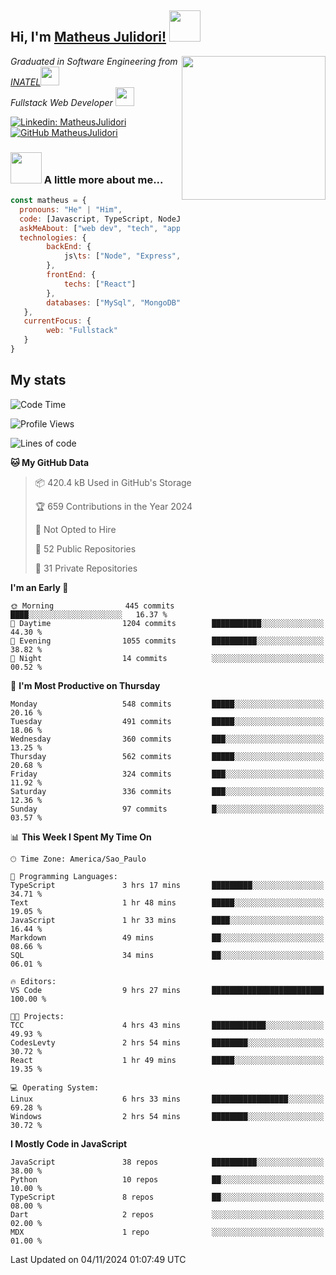 <h2> Hi, I'm <a href="https://matheusjulidori.github.io" target="_blank">Matheus Julidori!</a> <img src="https://media.giphy.com/media/12oufCB0MyZ1Go/giphy.gif" width="50"></h2>
<img align='right' src="https://media.giphy.com/media/3oKIPnAiaMCws8nOsE/giphy.gif" width="230" height="auto">
<p><em>Graduated in Software Engineering from <a href="http://www.inatel.br" target="_blank">INATEL</a><img src="https://media.giphy.com/media/fYSnHlufseco8Fh93Z/giphy.gif" width="30"></br>
  Fullstack Web Developer <img src="https://media.giphy.com/media/WUlplcMpOCEmTGBtBW/giphy.gif" width="30">
</em></p>

[![Linkedin: MatheusJulidori](https://img.shields.io/badge/-MatheusJulidori-blue?style=flat-square&logo=Linkedin&logoColor=white&link=https://www.linkedin.com/in/MatheusJulidori/)](https://www.linkedin.com/in/MatheusJulidori/)
[![GitHub MatheusJulidori](https://img.shields.io/github/followers/matheusjulidori?label=follow&style=social)](https://github.com/MatheusJulidori)


### <img src="https://media.giphy.com/media/VgCDAzcKvsR6OM0uWg/giphy.gif" width="50"> A little more about me...  

```javascript
const matheus = {
  pronouns: "He" | "Him",
  code: [Javascript, TypeScript, NodeJS, Express, NestJS, React, MySQL, MongoDB, HTML, CSS, Python, Django, PostgreSQL],
  askMeAbout: ["web dev", "tech", "app dev", "games"],
  technologies: {
        backEnd: {
            js\ts: ["Node", "Express", "NestJS"]
        },
        frontEnd: {
            techs: ["React"]
        },
        databases: ["MySql", "MongoDB", "PostgreSQL"],
   },
   currentFocus: {
        web: "Fullstack"
   }
}
```
<h2>My stats</h2>

<!--START_SECTION:waka-->
![Code Time](http://img.shields.io/badge/Code%20Time-702%20hrs%209%20mins-blue)

![Profile Views](http://img.shields.io/badge/Profile%20Views-0-blue)

![Lines of code](https://img.shields.io/badge/From%20Hello%20World%20I%27ve%20Written-7.1%20million%20lines%20of%20code-blue)

**🐱 My GitHub Data** 

> 📦 420.4 kB Used in GitHub's Storage 
 > 
> 🏆 659 Contributions in the Year 2024
 > 
> 🚫 Not Opted to Hire
 > 
> 📜 52 Public Repositories 
 > 
> 🔑 31 Private Repositories 
 > 
**I'm an Early 🐤** 

```text
🌞 Morning                445 commits         ████░░░░░░░░░░░░░░░░░░░░░   16.37 % 
🌆 Daytime                1204 commits        ███████████░░░░░░░░░░░░░░   44.30 % 
🌃 Evening                1055 commits        ██████████░░░░░░░░░░░░░░░   38.82 % 
🌙 Night                  14 commits          ░░░░░░░░░░░░░░░░░░░░░░░░░   00.52 % 
```
📅 **I'm Most Productive on Thursday** 

```text
Monday                   548 commits         █████░░░░░░░░░░░░░░░░░░░░   20.16 % 
Tuesday                  491 commits         █████░░░░░░░░░░░░░░░░░░░░   18.06 % 
Wednesday                360 commits         ███░░░░░░░░░░░░░░░░░░░░░░   13.25 % 
Thursday                 562 commits         █████░░░░░░░░░░░░░░░░░░░░   20.68 % 
Friday                   324 commits         ███░░░░░░░░░░░░░░░░░░░░░░   11.92 % 
Saturday                 336 commits         ███░░░░░░░░░░░░░░░░░░░░░░   12.36 % 
Sunday                   97 commits          █░░░░░░░░░░░░░░░░░░░░░░░░   03.57 % 
```


📊 **This Week I Spent My Time On** 

```text
🕑︎ Time Zone: America/Sao_Paulo

💬 Programming Languages: 
TypeScript               3 hrs 17 mins       █████████░░░░░░░░░░░░░░░░   34.71 % 
Text                     1 hr 48 mins        █████░░░░░░░░░░░░░░░░░░░░   19.05 % 
JavaScript               1 hr 33 mins        ████░░░░░░░░░░░░░░░░░░░░░   16.44 % 
Markdown                 49 mins             ██░░░░░░░░░░░░░░░░░░░░░░░   08.66 % 
SQL                      34 mins             ██░░░░░░░░░░░░░░░░░░░░░░░   06.01 % 

🔥 Editors: 
VS Code                  9 hrs 27 mins       █████████████████████████   100.00 % 

🐱‍💻 Projects: 
TCC                      4 hrs 43 mins       ████████████░░░░░░░░░░░░░   49.93 % 
CodesLevty               2 hrs 54 mins       ████████░░░░░░░░░░░░░░░░░   30.72 % 
React                    1 hr 49 mins        █████░░░░░░░░░░░░░░░░░░░░   19.35 % 

💻 Operating System: 
Linux                    6 hrs 33 mins       █████████████████░░░░░░░░   69.28 % 
Windows                  2 hrs 54 mins       ████████░░░░░░░░░░░░░░░░░   30.72 % 
```

**I Mostly Code in JavaScript** 

```text
JavaScript               38 repos            ██████████░░░░░░░░░░░░░░░   38.00 % 
Python                   10 repos            ██░░░░░░░░░░░░░░░░░░░░░░░   10.00 % 
TypeScript               8 repos             ██░░░░░░░░░░░░░░░░░░░░░░░   08.00 % 
Dart                     2 repos             ░░░░░░░░░░░░░░░░░░░░░░░░░   02.00 % 
MDX                      1 repo              ░░░░░░░░░░░░░░░░░░░░░░░░░   01.00 % 
```




 Last Updated on 04/11/2024 01:07:49 UTC
<!--END_SECTION:waka-->
